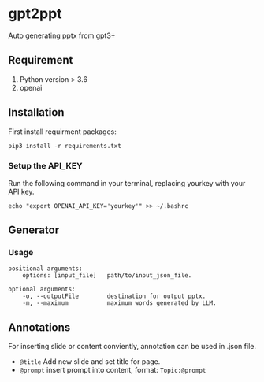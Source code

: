 # gpt2ppt
Auto generating pptx from gpt3+

## Requirement
1. Python version > 3.6
2. openai

## Installation
First install requirment packages: 
```python
pip3 install -r requirements.txt
```

### Setup the API_KEY
Run the following command in your terminal, replacing yourkey with your API key.
```shell
echo "export OPENAI_API_KEY='yourkey'" >> ~/.bashrc
```

## Generator
### Usage
```ssh
positional arguments:
    options: [input_file]   path/to/input_json_file.
    
optional arguments:
    -o, --outputFile        destination for output pptx.
    -m, --maximum           maximum words generated by LLM.
```
## Annotations
For inserting slide or content conviently, annotation can be used in .json file.

* `@title` Add new slide and set title for page.
* `@prompt` insert prompt into content, format: ` Topic:@prompt `




